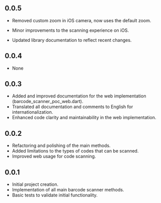 
## 0.0.5

* Removed custom zoom in iOS camera, now uses the default zoom.
* Minor improvements to the scanning experience on iOS.


* Updated library documentation to reflect recent changes.

## 0.0.4

* None

## 0.0.3

* Added and improved documentation for the web implementation (barcode_scanner_poc_web.dart).
* Translated all documentation and comments to English for internationalization.
* Enhanced code clarity and maintainability in the web implementation.

## 0.0.2

* Refactoring and polishing of the main methods.
* Added limitations to the types of codes that can be scanned.
* Improved web usage for code scanning.

## 0.0.1

* Initial project creation.
* Implementation of all main barcode scanner methods.
* Basic tests to validate initial functionality.
